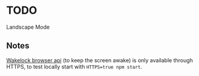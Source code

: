 # TODO
Landscape Mode

## Notes
[Wakelock browser api](https://web.dev/wake-lock/) (to keep the screen awake) is only available through HTTPS, to test locally start with `HTTPS=true npm start`.